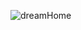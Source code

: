 ![dreamHome](https://github.com/jhonjpg/dreamHome/assets/102936768/543ccb4a-49ab-4441-8242-b9efdb0d4d70)
